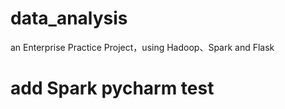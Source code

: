 # data_analysis
an Enterprise Practice Project，using Hadoop、Spark and Flask 
# add Spark pycharm test
